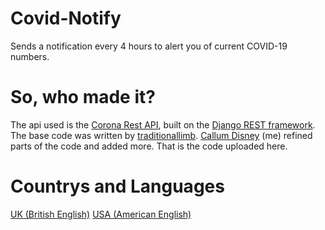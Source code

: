 # Covid-Notify
Sends a notification every 4 hours to alert you of current COVID-19 numbers.

# So, who made it?
The api used is the [Corona Rest API](https://corona-rest-api.herokuapp.com/Api/), built on the [Django REST framework](https://www.django-rest-framework.org/).
The base code was written by [traditionallimb](https://github.com/traditionallimb). [Callum Disney](https://github.com/callumdisney) (me) refined parts of the code and added more. That is the code uploaded here.

# Countrys and Languages

[UK (British English)](https://github.com/callumdisney/Covid-Notify/tree/main/UK)
[USA (American English)](https://github.com/callumdisney/Covid-Notify/tree/main/USA)
